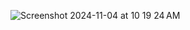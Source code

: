 ![Screenshot 2024-11-04 at 10 19 24 AM](https://github.com/user-attachments/assets/37abfe10-7f7c-4226-8978-a5bfbf629d4a)
